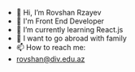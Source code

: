 - 👋 Hi, I’m Rovshan Rzayev
- 👀 I'm Front End Developer
- 🌱 I’m currently learning React.js
- 💞️ I want to go abroad with family
- 📫 How to reach me:
- rovshan@div.edu.az

<!---
rovsenrza/rovsenrza is a ✨ special ✨ repository because its `README.md` (this file) appears on your GitHub profile.
You can click the Preview link to take a look at your changes.
--->

